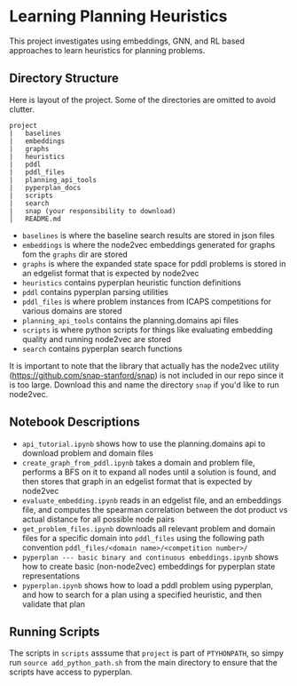 # Learning Planning Heuristics

This project investigates using embeddings, GNN, and RL based approaches to learn heuristics for planning problems.

## Directory Structure

Here is layout of the project. Some of the directories are omitted to avoid clutter.

```
project
|   baselines
|   embeddings
|   graphs
|   heuristics
|   pddl
|   pddl_files
|   planning_api_tools
|   pyperplan_docs
|   scripts
|   search
|   snap (your responsibility to download)
│   README.md
```

* `baselines` is where the baseline search results are stored in json files
* `embeddings` is where the node2vec embeddings generated for graphs fom the `graphs` dir are stored
* `graphs` is where the expanded state space for pddl problems is stored in an edgelist format that is expected by node2vec
* `heuristics` contains pyperplan heuristic function definitions
* `pddl` contains pyperplan parsing utilities
* `pddl_files` is where  problem instances from ICAPS competitions for various domains are stored
* `planning_api_tools` contains the planning.domains api files
* `scripts` is where python scripts for things like evaluating embedding quality and running node2vec are stored
* `search` contains pyperplan search functions

It is important to note that the library that actually has the node2vec utility (https://github.com/snap-stanford/snap) is not included in our repo since it is too large. Download this and name the directory `snap` if you'd like to run node2vec.

## Notebook Descriptions

* `api_tutorial.ipynb` shows how to use the planning.domains api to download problem  and domain files
* `create_graph_from_pddl.ipynb` takes a domain and problem file, performs a BFS on it to expand all nodes until a solution is found, and then stores that graph in an edgelist format that is expected by node2vec
* `evaluate_embedding.ipynb` reads in an edgelist file, and an embeddings file, and computes the spearman correlation between the dot product  vs actual distance for all possible node pairs
* `get_problem_files.ipynb` downloads all relevant problem and domain files for a specific domain into `pddl_files` using the following path convention `pddl_files/<domain name>/<competition number>/`
* `pyperplan --- basic binary and continuous embeddings.ipynb` shows how to create basic (non-node2vec) embeddings for pyperplan state representations
* `pyperplan.ipynb` shows how to load a pddl problem using pyperplan, and how to search for a plan using a specified heuristic, and then validate that plan

## Running Scripts

The scripts in `scripts` asssume that `project` is part of `PTYHONPATH`, so simpy run `source add_python_path.sh` from the main directory to ensure that the scripts have access to pyperplan.